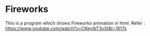 # Fireworks
This is a program which shows Fireworks animation in html.
Refer : https://www.youtube.com/watch?v=CKeyIbT3vXI&t=1617s
